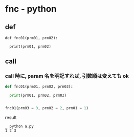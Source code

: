 
# fnc  -  python


## def

```
def fnc01(prm01, prm02):

  print(prm01, prm02)
```


## call

### call 時に, param 名を明記すれば, 引数順は変えても ok

```python
def fnc01(prm01, prm02, prm03):

  print(prm01, prm02, prm03)


fnc01(prm03 = 3, prm02 = 2, prm01 = 1)
```

result

```
_ python a.py
1 2 3
```






